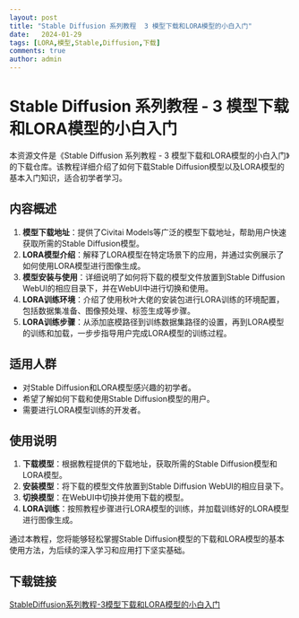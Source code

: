 ```yaml
---
layout: post
title: "Stable Diffusion 系列教程  3 模型下载和LORA模型的小白入门"
date:   2024-01-29
tags: [LORA,模型,Stable,Diffusion,下载]
comments: true
author: admin
---
```

# Stable Diffusion 系列教程 - 3 模型下载和LORA模型的小白入门

本资源文件是《Stable Diffusion 系列教程 - 3 模型下载和LORA模型的小白入门》的下载仓库。该教程详细介绍了如何下载Stable Diffusion模型以及LORA模型的基本入门知识，适合初学者学习。

## 内容概述

1. **模型下载地址**：提供了Civitai Models等广泛的模型下载地址，帮助用户快速获取所需的Stable Diffusion模型。
2. **LORA模型介绍**：解释了LORA模型在特定场景下的应用，并通过实例展示了如何使用LORA模型进行图像生成。
3. **模型安装与使用**：详细说明了如何将下载的模型文件放置到Stable Diffusion WebUI的相应目录下，并在WebUI中进行切换和使用。
4. **LORA训练环境**：介绍了使用秋叶大佬的安装包进行LORA训练的环境配置，包括数据集准备、图像预处理、标签生成等步骤。
5. **LORA训练步骤**：从添加底模路径到训练数据集路径的设置，再到LORA模型的训练和加载，一步步指导用户完成LORA模型的训练过程。

## 适用人群

- 对Stable Diffusion和LORA模型感兴趣的初学者。
- 希望了解如何下载和使用Stable Diffusion模型的用户。
- 需要进行LORA模型训练的开发者。

## 使用说明

1. **下载模型**：根据教程提供的下载地址，获取所需的Stable Diffusion模型和LORA模型。
2. **安装模型**：将下载的模型文件放置到Stable Diffusion WebUI的相应目录下。
3. **切换模型**：在WebUI中切换并使用下载的模型。
4. **LORA训练**：按照教程步骤进行LORA模型的训练，并加载训练好的LORA模型进行图像生成。

通过本教程，您将能够轻松掌握Stable Diffusion模型的下载和LORA模型的基本使用方法，为后续的深入学习和应用打下坚实基础。

## 下载链接

[StableDiffusion系列教程-3模型下载和LORA模型的小白入门](https://pan.quark.cn/s/2c180bf9cda9)